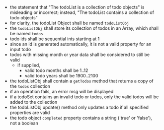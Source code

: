 - the statement that "The todoList is a collection of todo objects" is misleading or incorrect;
  instead, "The todoList contains a collection of todo objects"
- for clarity, the todoList Object shall be named `todoListObj`
- the `todoListObj` shall store its collection of todos in an Array, which shall be named `todos`
- todo ids shall be sequential ints starting at 1
- since an id is generated automatically, it is not a valid property for an input todo
- todos with missing month or year data shall be considered to still be valid
  - if supplied,
    - valid todo months shall be 1..12
    - valid todo years shall be 1900..2100
- the todoListObj shall contain a `getTodos` method that returns a copy of the `todos` collection
- if an operation fails, an error msg will be displayed
- if a todoSet contains an invalid todo or todos, only the valid todos will be added to the collection
- the todoListObj update() method only updates a todo if all specified properties are valid
- the todo object `completed` property contains a string ('true' or 'false'), not a boolean

